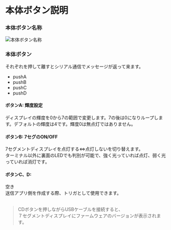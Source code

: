 # 本体ボタン説明

### 本体ボタン名称

![本体ボタン名称](https://github.com/bit-trade-one/AD7SGPR-SCWA/assets/85532743/7dcc07a0-161a-4ecf-a437-aaa76694579c)

### 本体ボタン

それぞれを押して離すとシリアル通信でメッセージが返って来ます。

- pushA
- pushB
- pushC
- pushD

#### ボタンA: 輝度設定

ディスプレイの輝度を0から7の範囲で変更します。7の後は0になりループします。デフォルトの輝度は4です。輝度0は無点灯ではありません。  

#### ボタンB: 7セグのON/OFF

7セグメントディスプレイを点灯する⇔点灯しないを切り替えます。  
ターミナル以外に裏面のLEDでも判別が可能で、強く光っていれば点灯、弱く光っていれば消灯です。

#### ボタンC、D:

空き  
送信アプリ側を作成する際、トリガとして使用できます。  
<br>

> CDボタンを押しながらUSBケーブルを接続すると、  
> ７セグメントディスプレイにファームウェアのバージョンが表示されます。
